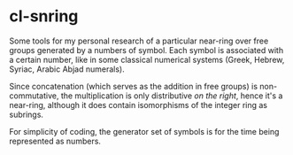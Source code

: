 # cl-snring

Some tools for my personal research of a particular near-ring over free groups generated by a numbers of symbol. Each symbol is associated with a certain number, like in some classical numerical systems (Greek, Hebrew, Syriac, Arabic Abjad numerals).

Since concatenation (which serves as the addition in free groups) is non-commutative, the multiplication is only distributive *on the right*, hence it's a near-ring, although it does contain isomorphisms of the integer ring as subrings.

For simplicity of coding, the generator set of symbols is for the time being represented as numbers.  


